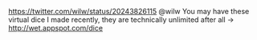 https://twitter.com/wilw/status/20243826115 @wilw You may have these virtual dice I made recently, they are technically unlimited after all -&gt; http://wet.appspot.com/dice